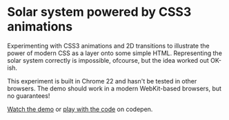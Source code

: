 # Solar system powered by CSS3 animations

Experimenting with CSS3 animations and 2D transitions to illustrate the power of modern CSS as a layer onto some simple HTML. Representing the solar system correctly is impossible, ofcourse, but the idea worked out OK-ish.

This experiment is built in Chrome 22 and hasn't be tested in other browsers. The demo should work in a modern WebKit-based browsers, but no guarantees!

[Watch the demo](http://codepen.io/pesla/full/JEvzt) or [play with the code](http://codepen.io/pesla/pen/JEvzt) on codepen.
